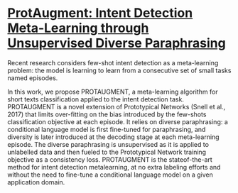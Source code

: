 # [ProtAugment: Intent Detection Meta-Learning through Unsupervised Diverse Paraphrasing](https://aclanthology.org/2021.acl-long.191.pdf)

Recent research considers few-shot intent detection as a meta-learning problem: the model is learning to learn from a consecutive set of small tasks named episodes. 

In this work, we propose PROTAUGMENT, a meta-learning algorithm for short texts classification applied to the intent detection task. PROTAUGMENT is a novel extension of Prototypical Networks (Snell et al., 2017) that limits over-fitting on the bias introduced by the few-shots classification objective at each episode. It relies on diverse paraphrasing: a conditional language model is first fine-tuned for paraphrasing, and diversity is later introduced at the decoding stage at each meta-learning episode. The diverse paraphrasing is unsupervised as it is applied to unlabelled data and then fueled to the Prototypical Network training objective as a consistency loss. PROTAUGMENT is the stateof-the-art method for intent detection metalearning, at no extra labeling efforts and without the need to fine-tune a conditional language model on a given application domain.



